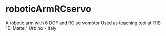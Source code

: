 # roboticArmRCservo
A robotic arm with 6 DOF and RC servomotor
Used as teaching tool at ITIS "E. Mattei" Urbino - Italy
